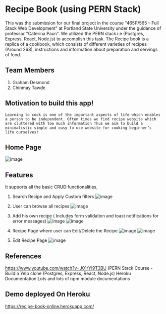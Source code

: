 # Recipe Book (using PERN Stack)

This was the submission for our final project in the course "465P/565 – Full Stack Web Development" at Portland State University under the guidance of professor "Caterina Paun". We utilized the PERN stack i.e (Postgres, Express, React, Node.js) to accomplish this task. The Recipe book is a replica of a cookbook, which consists of different varieties of recipes (Around 268), instructions and information about preparation and servings of food. 

## Team Members
  
  1. Graham Desmond
  2. Chinmay Tawde

## Motivation to build this app! 
`Learning to cook is one of the important aspects of life which enables a person to be independent.
Often times we find recipe website which are cluttered with too much information
Thus we aim to build a minimalistic simple and easy to use website for cooking beginner’s life ourselves!`

## Home Page

![image](https://user-images.githubusercontent.com/36131683/119289371-5611e500-bbff-11eb-8d1d-c6dcf68cf034.png)

## Features
It supports all the basic CRUD functionalities, 

  1. Search Recipe and Apply Custom filters
  ![image](https://user-images.githubusercontent.com/36131683/119291999-595b9f80-bc04-11eb-85d0-bd2e87d09094.png)
  
  2. User can browse all recipes
  ![image](https://user-images.githubusercontent.com/36131683/119291913-2a452e00-bc04-11eb-8773-1c3b6942e36f.png)
  
  3. Add his own recipe ( Includes form validation and toast notifications for error messages)
  ![image](https://user-images.githubusercontent.com/36131683/119292162-afc8de00-bc04-11eb-9251-b043def5338c.png)
  ![image](https://user-images.githubusercontent.com/36131683/119292491-5ca35b00-bc05-11eb-8956-d6a924b89eb8.png)

  
  4. Recipe Page where user can Edit/Delete the Recipe
  ![image](https://user-images.githubusercontent.com/36131683/119292295-f61e3d00-bc04-11eb-872f-b2028a9cef2a.png)
  ![image](https://user-images.githubusercontent.com/36131683/119292334-08987680-bc05-11eb-8a75-caba3e92c11b.png)

  5. Edit Recipe Page
  ![image](https://user-images.githubusercontent.com/36131683/119292425-3978ab80-bc05-11eb-8a7b-52ab3b8e132f.png)

## References 
https://www.youtube.com/watch?v=J01rYl9T3BU (PERN Stack Course - Build a Yelp clone (Postgres, Express, React, Node.js)
Heroku Documentation
Lots and lots of npm module documentations

## Demo deployed On Heroku 
https://recipe-book-online.herokuapp.com/




